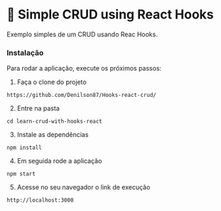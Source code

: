# :electric_plug: Simple CRUD using React Hooks

Exemplo simples de um CRUD usando Reac Hooks. 


### Instalação

Para rodar a aplicação, execute os próximos passos:

1. Faça o clone do projeto
```
https://github.com/Denilson87/Hooks-react-crud/
```

2. Entre na pasta

```
cd learn-crud-with-hooks-react
```

3. Instale as dependências

```
npm install
```

4. Em seguida rode a aplicação

```
npm start
```

5. Acesse no seu navegador o link de execução

```
http://localhost:3000
```


